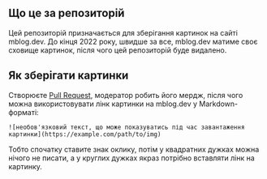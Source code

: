 ## Що це за репозиторій

Цей репозиторій призначається для зберігання картинок на сайті mblog.dev. До кінця 2022 року, швидше за все, mblog.dev матиме своє сховище картинок, після чого цей репозиторій буде видалено.

## Як зберігати картинки

Створюєте [Pull Request](https://github.com/mblog-dev/imgs/compare), модератор робить його мердж, після чого можна використовувати лінк картинки на mblog.dev у Markdown-форматі:

```text
![необов'язковий текст, що може показуватись під час завантаження картинки](https://example.com/path/to/img)
```

Тобто спочатку ставите знак оклику, потім у квадратних дужках можна нічого не писати, а у круглих дужках якраз потрібно вставляти лінк на картинку.